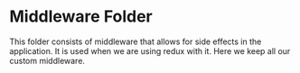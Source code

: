# Middleware Folder

This folder consists of middleware that allows for side effects in the application. It is used when we are using redux with it. Here we keep all our custom middleware.
